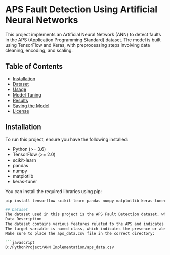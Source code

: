 # APS Fault Detection Using Artificial Neural Networks

This project implements an Artificial Neural Network (ANN) to detect faults in the APS (Application Programming Standard) dataset. The model is built using TensorFlow and Keras, with preprocessing steps involving data cleaning, encoding, and scaling.

## Table of Contents

- [Installation](#installation)
- [Dataset](#dataset)
- [Usage](#usage)
- [Model Tuning](#model-tuning)
- [Results](#results)
- [Saving the Model](#saving-the-model)
- [License](#license)

## Installation

To run this project, ensure you have the following installed:

- Python (>= 3.6)
- TensorFlow (>= 2.0)
- scikit-learn
- pandas
- numpy
- matplotlib
- keras-tuner

You can install the required libraries using pip:

```bash
pip install tensorflow scikit-learn pandas numpy matplotlib keras-tuner

## Dataset
The dataset used in this project is the APS Fault Detection dataset, which can be found at APS Data.
Data Description
The dataset contains various features related to the APS and indicates whether a fault has occurred.
The target variable is named class, which indicates the presence or absence of faults.
Make sure to place the aps_data.csv file in the correct directory:

```javascript
D:/PythonProject/ANN Implementation/aps_data.csv





